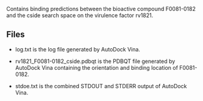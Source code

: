 Contains binding predictions between the bioactive compound F0081-0182 and the cside search space on the virulence factor rv1821.

## Files

- log.txt is the log file generated by AutoDock Vina.

- rv1821_F0081-0182_cside.pdbqt is the PDBQT file generated by AutoDock Vina containing the orientation and binding location of F0081-0182.

- stdoe.txt is the combined STDOUT and STDERR output of AutoDock Vina.

